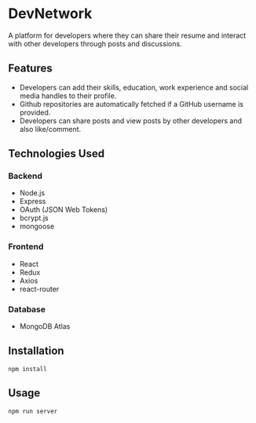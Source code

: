 # DevNetwork

A platform for developers where they can share their resume and interact with other developers through posts and discussions.  

## Features
* Developers can add their skills, education, work experience and social media handles to their profile.
* Github repositories are automatically fetched if a GitHub username is provided.
* Developers can share posts and view posts by other developers and also like/comment.

## Technologies Used
### Backend
* Node.js
* Express
* OAuth (JSON Web Tokens)
* bcrypt.js
* mongoose

### Frontend
* React
* Redux
* Axios
* react-router

### Database
* MongoDB Atlas

## Installation

```
npm install
```

## Usage

```
npm run server
```
